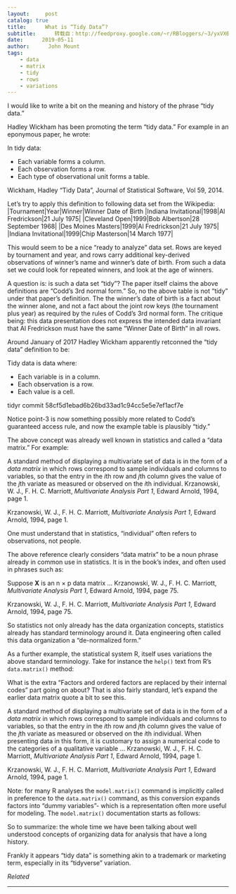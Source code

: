 ```yaml
---
layout:     post
catalog: true
title:      What is “Tidy Data”?
subtitle:      转载自：http://feedproxy.google.com/~r/RBloggers/~3/yxVX6RylUes/
date:      2019-05-11
author:      John Mount
tags:
    - data
    - matrix
    - tidy
    - rows
    - variations
---
```






I would like to write a bit on the meaning and history of the phrase “tidy data.”




Hadley Wickham has been promoting the term “tidy data.” For example in an eponymous paper, he wrote:

> 

In tidy data:

- Each variable forms a column.
- Each observation forms a row.
- Each type of observational unit forms a table.

Wickham, Hadley “Tidy Data”, Journal of Statistical Software, Vol 59, 2014.



Let’s try to apply this definition to following data set from the Wikipedia:
|Tournament|Year|Winner|Winner Date of Birth
|Indiana Invitational|1998|Al Fredrickson|21 July 1975|
|Cleveland Open|1999|Bob Albertson|28 September 1968|
|Des Moines Masters|1999|Al Fredrickson|21 July 1975|
|Indiana Invitational|1999|Chip Masterson|14 March 1977|

This would seem to be a nice “ready to analyze” data set. Rows are keyed by tournament and year, and rows carry additional key-derived observations of winner’s name and winner’s date of birth. From such a data set we could look for repeated winners, and look at the age of winners.

A question is: is such a data set “tidy”? The paper itself claims the above definitions are “Codd’s 3rd normal form.” So, no the above table is not “tidy” under that paper’s definition. The the winner’s date of birth is a fact about the winner alone, and not a fact about the joint row keys (the tournament plus year) as required by the rules of Codd’s 3rd normal form. The critique being: this data presentation does not express the intended data invariant that Al Fredrickson must have the same “Winner Date of Birth” in all rows.

Around January of 2017 Hadley Wickham apparently retconned the “tidy data” definition to be:

> 

Tidy data is data where:

- Each variable is in a column.
- Each observation is a row.
- Each value is a cell.

tidyr commit 58cf5d1ebad6b26bd33ad1c94cc5e5e7ef1acf7e



Notice point-3 is now something possibly more related to Codd’s guaranteed access rule, and now the example table is plausibly “tidy.”

The above concept was already well known in statistics and called a “data matrix.” For example:

> 

A standard method of displaying a multivariate set of data is in the form of a *data matrix* in which rows correspond to sample individuals and columns to variables, so that the entry in the *i*th row and *j*th column gives the value of the *j*th variate as measured or observed on the *i*th individual.
Krzanowski, W. J., F. H. C. Marriott, *Multivariate Analysis Part 1*, Edward Arnold, 1994, page 1.


Krzanowski, W. J., F. H. C. Marriott, *Multivariate Analysis Part 1*, Edward Arnold, 1994, page 1.


One must understand that in statistics, “individual” often refers to observations, not people.

The above reference clearly considers “data matrix” to be a noun phrase already in common use in statistics. It is in the book’s index, and often used in phrases such as:

> 

Suppose **X** is an n × p data matrix …
Krzanowski, W. J., F. H. C. Marriott, *Multivariate Analysis Part 1*, Edward Arnold, 1994, page 75.


Krzanowski, W. J., F. H. C. Marriott, *Multivariate Analysis Part 1*, Edward Arnold, 1994, page 75.


So statistics not only already has the data organization concepts, statistics already has standard terminology around it. Data engineering often called this data organization a “de-normalized form.”

As a further example, the statistical system R, itself uses variations the above standard terminology. Take for instance the `help()` text from R’s `data.matrix()` method:

What is the extra “Factors and ordered factors are replaced by their internal codes” part going on about? That is also fairly standard, let’s expand the earlier data matrix quote a bit to see this.

> 

A standard method of displaying a multivariate set of data is in the form of a *data matrix* in which rows correspond to sample individuals and columns to variables, so that the entry in the *i*th row and *j*th column gives the value of the *j*th variate as measured or observed on the *i*th individual. When presenting data in this form, it is customary to assign a numerical code to the categories of a qualitative variable …
Krzanowski, W. J., F. H. C. Marriott, *Multivariate Analysis Part 1*, Edward Arnold, 1994, page 1.


Krzanowski, W. J., F. H. C. Marriott, *Multivariate Analysis Part 1*, Edward Arnold, 1994, page 1.


Note: for many R analyses the `model.matrix()` command is implicitly called in preference to the `data.matrix()` command, as this conversion expands factors into “dummy variables”- which is a representation often more useful for modeling. The `model.matrix()` documentation starts as follows:

So to summarize: the whole time we have been talking about well understood concepts of organizing data for analysis that have a long history.

Frankly it appears “tidy data” is something akin to a trademark or marketing term, especially in its “tidyverse” variation.


*Related*








---
